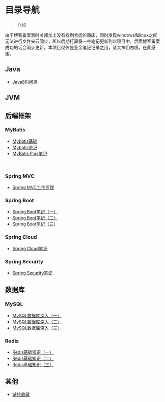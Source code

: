 

# 目录导航

> 介绍

由于博客备案暂时关闭加上没有找到合适的图床，同时发现windows和linux之间无法进行文件夹云同步，所以后期打算将一些笔记更新到此项目中，后面博客备案成功的话会同步更新。本项目仅仅是业余笔记记录之用，请大神们勿喷。在此感谢。

## Java

+ [Java8时间类](note/Java8时间类.md)





## JVM





## 后端框架

### MyBatis

+ [Mybatis基础](note/Mybatis基础.md)
+ [Mybatis杂记](note/MyBatis杂记.md)
+ [MyBatis Plus笔记](note/MyBatisPlus笔记.md)



​	

### Spring MVC

+ [Spring MVC工作原理](note/SpringMVC工作原理.md)





### Spring Boot

+ [Spring Boot笔记（一）](note/Spring-Boot笔记（一）.md)
+ [Spring Boot笔记（二）](note/Spring-Boot笔记（二）.md)
+ [Spring Boot笔记（三）](note/Spring-Boot笔记（三）.md)





### Spring Cloud

+ [Spring Cloud笔记](note/Spring-Cloud笔记.md)



### Spring Security

+ [Spring Security笔记](note/SpringSecurity杂记.md)





## 数据库

### MySQL

+ [MySQL数据库深入（一）](note/MySQL深入（一）.md)
+ [MySQL数据库深入（二）](note/MySQL深入（二）.md)
+ [MySQL数据库深入（三）](note/MySQL深入（三）.md)





### Redis

+ [Redis基础知识（一）](note/Redis基础知识（一）.md)
+ [Redis基础知识（二）](note/Redis基础知识（二）.md)
+ [Redis基础知识（三）](note/Redis基础知识（三）.md)





## 其他

+ [链接收藏](note/链接收藏.md)